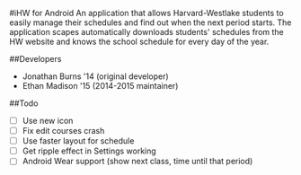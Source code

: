#iHW for Android
An application that allows Harvard-Westlake students to easily manage their schedules and find out when the next period starts.
The application scapes automatically downloads students' schedules from the HW website and knows the school schedule for every day of the year.

##Developers
 - Jonathan Burns '14 (original developer)
 - Ethan Madison '15 (2014-2015 maintainer)

##Todo
 - [ ] Use new icon
 - [ ] Fix edit courses crash
 - [ ] Use faster layout for schedule
 - [ ] Get ripple effect in Settings working
 - [ ] Android Wear support (show next class, time until that period)
